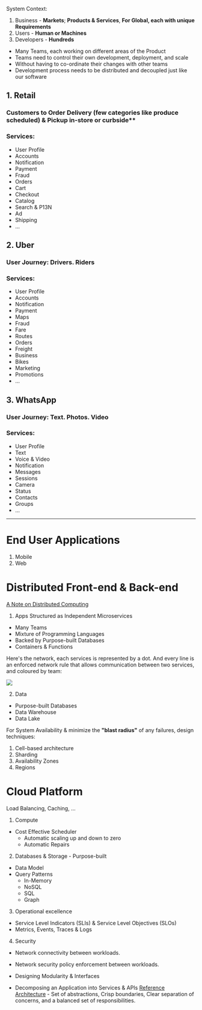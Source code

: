 System Context:

1. Business - **Markets**; **Products & Services**, **For Global, each with unique Requirements** 
2. Users - **Human or Machines** 
3. Developers - **Hundreds**
* Many Teams, each working on different areas of the Product
* Teams need to control their own development, deployment, and scale
* Without having to co-ordinate their changes with other teams
* Development process needs to be distributed and decoupled just like our software

## 1. Retail
### Customers to Order Delivery (few categories like produce scheduled) & Pickup in-store or curbside**
### Services: 
* User Profile
* Accounts
* Notification
* Payment
* Fraud
* Orders
* Cart
* Checkout
* Catalog
* Search & P13N
* Ad
* Shipping
* ...

## 2. Uber
### User Journey: **Drivers. Riders**
### Services: 
* User Profile
* Accounts
* Notification
* Payment
* Maps
* Fraud
* Fare
* Routes
* Orders
* Freight
* Business
* Bikes
* Marketing
* Promotions
* ...

## 3. WhatsApp
### User Journey: **Text. Photos. Video**
### Services:
* User Profile
* Text
* Voice & Video
* Notification
* Messages
* Sessions
* Camera
* Status
* Contacts
* Groups
* ...

------

# End User Applications
1. Mobile
2. Web

# Distributed Front-end & Back-end

[A Note on Distributed Computing](https://github.com/papers-we-love/papers-we-love/blob/master/distributed_systems/a-note-on-distributed-computing.pdf)

1. Apps Structured as Independent Microservices
* Many Teams
* Mixture of Programming Languages
* Backed by Purpose-built Databases
* Containers & Functions

Here's the network, each services is represented by a dot. And every line is an enforced network rule that allows communication between two services, and coloured by team:

![](https://images.ctfassets.net/ro61k101ee59/2bmS9TVlJc5einK9YLBY3V/992367961e649dd0343a3486616601fd/Image-1.png?w=1348&q=90)

2. Data
* Purpose-built Databases
* Data Warehouse
* Data Lake

For System Availability & minimize the **"blast radius"** of any failures, design techniques:
1. Cell-based architecture
2. Sharding
3. Availability Zones
4. Regions

# Cloud Platform

Load Balancing, Caching, ...

1. Compute
* Cost Effective Scheduler 
    * Automatic scaling up and down to zero
    * Automatic Repairs
2. Databases & Storage - Purpose-built
* Data Model
* Query Patterns
   * In-Memory
   * NoSQL
   * SQL
   * Graph
3. Operational excellence
* Service Level Indicators (SLIs) & Service Level Objectives (SLOs)
* Metrics, Events, Traces & Logs
4. Security
* Network connectivity between workloads.
* Network security policy enforcement between workloads.

* Designing Modularity & Interfaces
* Decomposing an Application into Services & APIs
[Reference Architecture](https://github.com/wso2/reference-architecture) - Set of abstractions, Crisp boundaries, Clear separation of concerns, and a balanced set of responsibilities.
